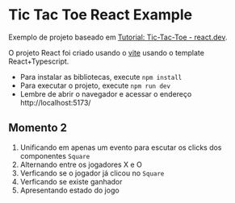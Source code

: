 # Tic Tac Toe React Example

Exemplo de projeto baseado em [Tutorial: Tic-Tac-Toe - react.dev](https://react.dev/learn/tutorial-tic-tac-toe).

O projeto React foi criado usando o [vite](https://vitejs.dev/) usando o template React+Typescript.

- Para instalar as bibliotecas, execute `npm install`
- Para executar o projeto, execute `npm run dev`
- Lembre de abrir o navegador e acessar o endereço http://localhost:5173/


## Momento 2
1. Unificando em apenas um evento para escutar os clicks dos componentes `Square`
2. Alternando entre os jogadores X e O
3. Verficando se o jogador já clicou no `Square`
4. Verficando se existe ganhador
5. Apresentando estado do jogo